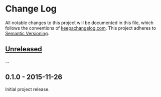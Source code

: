Change Log
==========

All notable changes to this project will be documented in this file, which
follows the conventions of [keepachangelog.com](http://keepachangelog.com/).
This project adheres to [Semantic Versioning](http://semver.org/).

## [Unreleased]

...

## 0.1.0 - 2015-11-26

Initial project release.

[Unreleased]: https://github.com/greglook/merkledag-core/compare/0.1.0...HEAD
[0.1.0]: https://github.com/greglook/merkledag-core/tag/0.1.0

